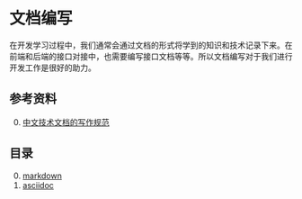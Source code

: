 # 文档编写
在开发学习过程中，我们通常会通过文档的形式将学到的知识和技术记录下来。在前端和后端的接口对接中，也需要编写接口文档等等。所以文档编写对于我们进行开发工作是很好的助力。
## 参考资料
0. [中文技术文档的写作规范](https://github.com/ruanyf/document-style-guide)
## 目录
0. [markdown](0-markdown)
1. [asciidoc](1-asciidoc)